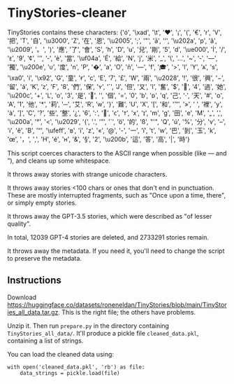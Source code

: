 # TinyStories-cleaner

TinyStories contains these characters: {'ó', '\xad', '\t', '❤', '¡', '(', '€', 'r', 'V', '把', 'T', '自', '\u3000', 'Z', '在', '恩', '\u2005', ';', '"', 'ā', '‘', '\u202a', 'p', 'â', '\u2009', '。', ')', '應', '了', '會', 'S', 'h', 'D', 'u', '兒', '剛', '5', 'd', '\ue000', 'İ', '/', 'ᴇ', '9', '¢', '’', '‑', 'è', '當', '\uf04a', 'É', '給', 'N', 'j', '米', '_', '\\', '…', '~', '‐', '―', '獨', '\u200e', 'ᴜ', '度', 'n', 'P', '�', 'a', 'O', 'ñ', '—', 'f', '🎓', '>', 'l', 'Y', 'ᴀ', 's', '\xa0', 'í', '\x92', 'G', '童', 'ғ', 'c', 'E', '7', '£', 'W', '兩', '\u2028', '!', '很', '興', '−', '留', 'á', 'K', 'ᴢ', 'F', '8', '們', '保', 'ʏ', '´', 'J', '但', '又', 'I', '奮', '$', '🤩', '4', '過', '她', '\u200c', '+', 'L', 'o', '3', '是', '🌴', '️', '個', '=', '0', 'b', 'ᴅ', 'q', '己', '·', '天', '#', 'ᴏ', 'A', '1', '他', '*', '莉', '─', '艾', 'R', 'ᴡ', '}', '難', 'U', 'X', '[', '和', '™', '»', ' ', '裡', 'y', 'à', ']', 'C', '?', '些', '整', '¿', '6', ':', '🍌', 'ᴄ', 'ᴛ', 'x', 'ɪ', 'm', 'g', '田', 'e', 'M', '„', ',', '\u200a', '°', '<', '\u2029', '{', '.', '”', '`', 'ö', '的', 'ß', "'", 'Q', 'ú', '%', '分', 'v', '–', 'і', 'ê', 'B', '“', '\ufeff', 'ʙ', 'i', 'z', '«', '@', '-', '一', 'ï', 't', 'w', '巴', '到', '玉', 'k', 'œ', '，', '‚', 'H', 'é', 'ʜ', '&', '§', '2', '\u200b', '這', '答', '高', '|', '時'}

This script coerces characters to the ASCII range when possible (like — and ”), and cleans up some whitespace.

It throws away stories with strange unicode characters.

It throws away stories <100 chars or ones that don't end in punctuation. These are mostly interrupted fragments, such as "Once upon a time, there", or simply empty stories.

It throws away the GPT-3.5 stories, which were described as "of lesser quality".

In total, 12039 GPT-4 stories are deleted, and 2733291 stories remain.

It throws away the metadata. If you need it, you'll need to change the script to preserve the metadata.

## Instructions

Download https://huggingface.co/datasets/roneneldan/TinyStories/blob/main/TinyStories_all_data.tar.gz. This is the right file; the others have problems.

Unzip it. Then run `prepare.py` in the directory containing `TinyStories_all_data/`. It'll produce a pickle file `cleaned_data.pkl`, containing a list of strings.

You can load the cleaned data using:

```
with open('cleaned_data.pkl', 'rb') as file:
	data_strings = pickle.load(file)
```